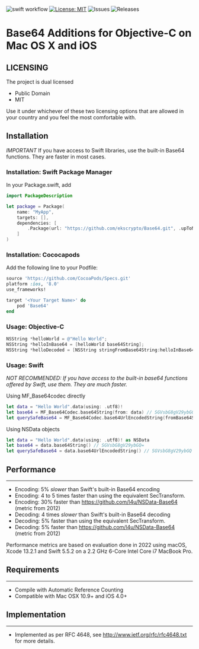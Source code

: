 ![swift workflow](https://github.com/ekscrypto/Base64/actions/workflows/swift.yml/badge.svg) [![License: MIT](https://img.shields.io/badge/License-MIT-yellow.svg)](https://opensource.org/licenses/MIT) ![Issues](https://img.shields.io/github/issues/ekscrypto/Base64) ![Releases](https://img.shields.io/github/v/release/ekscrypto/Base64)

Base64 Additions for Objective-C on Mac OS X and iOS
=======

## LICENSING

The project is dual licensed
* Public Domain
* MIT

Use it under whichever of these two licensing options that are allowed in your country and you feel the most comfortable with.

## Installation
*IMPORTANT* If you have access to Swift libraries, use the built-in Base64 functions. They are faster in most cases.

### Installation: Swift Package Manager

In your Package.swift, add

```swift
import PackageDescription

let package = Package(
    name: "MyApp",
    targets: [],
    dependencies: [
        .Package(url: "https://github.com/ekscrypto/Base64.git", .upToNextMajor(from: "1.2.2"))
    ]
)
```

### Installation: Cococapods

Add the following line to your Podfile:

```ruby
source 'https://github.com/CocoaPods/Specs.git'
platform :ios, '8.0'
use_frameworks!

target '<Your Target Name>' do
    pod 'Base64'
end
```

### Usage: Objective-C

```Objective-C
NSString *helloWorld = @"Hello World";
NSString *helloInBase64 = [helloWorld base64String];
NSString *helloDecoded = [NSString stringFromBase64String:helloInBase64];
```

### Usage: Swift

*NOT RECOMMENDED: If you have access to the built-in base64 functions offered by Swift, use them.  They are much faster.*

Using MF_Base64codec directly

```Swift
let data = "Hello World".data(using: .utf8)!
let base64 = MF_Base64Codec.base64String(from: data) // SGVsbG8gV29ybGQ=
let querySafeBase64 = MF_Base64Codec.base64UrlEncodedString(fromBase64String: base64) // SGVsbG8gV29ybGQ
```

Using NSData objects
```Swift
let data = "Hello World".data(using: .utf8)! as NSData
let base64 = data.base64String() // SGVsbG8gV29ybGQ=
let querySafeBase64 = data.base64UrlEncodedString() // SGVsbG8gV29ybGQ
```

## Performance
----
* Encoding: 5% *slower* than Swift's built-in Base64 encoding
* Encoding: 4 to 5 times faster than using the equivalent SecTransform.
* Encoding: 30% faster than https://github.com/l4u/NSData-Base64 (metric from 2012)
* Decoding: 4 times *slower* than Swift's built-in Base64 decoding
* Decoding: 5% faster than using the equivalent SecTransform.
* Decoding: 5% faster than https://github.com/l4u/NSData-Base64 (metric from 2012)

Performance metrics are based on evaluation done in 2022 using macOS, Xcode 13.2.1 and Swift 5.5.2 on a 2.2 GHz 6-Core Intel Core i7 MacBook Pro.

## Requirements
-----
* Compile with Automatic Reference Counting
* Compatible with Mac OSX 10.9+ and iOS 4.0+



## Implementation
----
* Implemented as per RFC 4648, see http://www.ietf.org/rfc/rfc4648.txt for more details.
